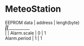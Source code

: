 # MeteoStation

EEPROM
        data        |    address    |  lengh(byte)     
____________________|_______________|________________        
                    |               |
       Alarm.scale  |       0       |       1   
       Alarm.period |       1       |       1

       
       
